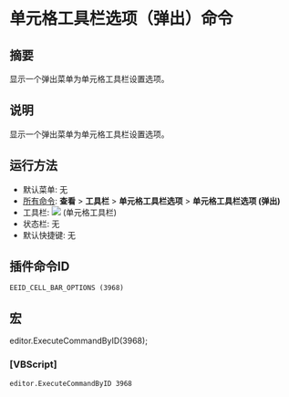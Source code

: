 # 单元格工具栏选项（弹出）命令

## 摘要

显示一个弹出菜单为单元格工具栏设置选项。

## 说明

显示一个弹出菜单为单元格工具栏设置选项。

## 运行方法

- 默认菜单: 无
- [所有命令](../tools/all_commands): **查看** >
**工具栏** \> **单元格工具栏选项** \> **单元格工具栏选项 (弹出)**
- 工具栏: ![](../../images/commonsettings..png) (单元格工具栏)
- 状态栏: 无
- 默认快捷键: 无

## 插件命令ID

```
EEID_CELL_BAR_OPTIONS (3968)
```

## 宏

editor.ExecuteCommandByID(3968);

### \[VBScript\]

```
editor.ExecuteCommandByID 3968
```
